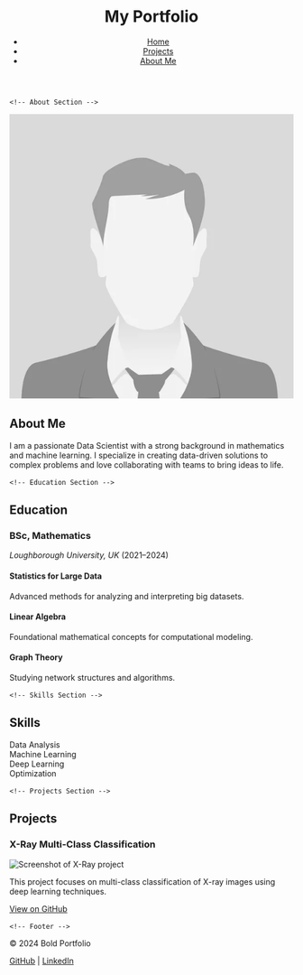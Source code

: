 <html lang="en">
<head>
    <meta charset="UTF-8">
    <meta name="viewport" content="width=device-width, initial-scale=1.0">
    <meta name="description" content="Personal portfolio showcasing my projects and skills.">
    <link rel="stylesheet" href="assets/styles.css">
    <script src="https://kit.fontawesome.com/a076d05399.js" crossorigin="anonymous"></script>
    <title>Bold Portfolio</title>
</head>
<body>
    <!-- Header Section -->
    <header>
        <h1><i class="fas fa-user-circle"></i> My Portfolio</h1>
        <nav>
            <ul class="inline-list">
                <li><a href="index.html"><i class="fas fa-home"></i> Home</a></li>
                <li><a href="projects.html"><i class="fas fa-project-diagram"></i> Projects</a></li>
                <li><a href="about.html"><i class="fas fa-info-circle"></i> About Me</a></li>
            </ul>
        </nav>
    </header>

    <!-- About Section -->
<section class="about">
        <div class="about-content">
            <img src="assets/headshot.jpg" alt="Headshot" class="headshot">
            <div>
                <h2>About Me</h2>
                <p>
                    I am a passionate Data Scientist with a strong background in mathematics and machine learning. I specialize in creating data-driven solutions to complex problems and love collaborating with teams to bring ideas to life. 
                </p>
            </div>
        </div>
    </section>

    <!-- Education Section -->
<section>
        <h2><i class="fas fa-graduation-cap"></i> Education</h2>
        <h3>BSc, Mathematics</h3>
        <p><em>Loughborough University, UK</em> (<span>2021–2024</span>)</p>
        <div class="card-list">
            <div class="card">
                <h4>Statistics for Large Data</h4>
                <p>Advanced methods for analyzing and interpreting big datasets.</p>
            </div>
            <div class="card">
                <h4>Linear Algebra</h4>
                <p>Foundational mathematical concepts for computational modeling.</p>
            </div>
            <div class="card">
                <h4>Graph Theory</h4>
                <p>Studying network structures and algorithms.</p>
            </div>
        </div>
    </section>

    <!-- Skills Section -->
<section>
        <h2><i class="fas fa-tools"></i> Skills</h2>
        <div class="progress-list">
            <div class="progress-item">
                <span><i class="fas fa-chart-line"></i> Data Analysis</span>
                <div class="progress-bar" style="--progress: 90%;"></div>
            </div>
            <div class="progress-item">
                <span><i class="fas fa-robot"></i> Machine Learning</span>
                <div class="progress-bar" style="--progress: 85%;"></div>
            </div>
            <div class="progress-item">
                <span><i class="fas fa-brain"></i> Deep Learning</span>
                <div class="progress-bar" style="--progress: 80%;"></div>
            </div>
            <div class="progress-item">
                <span><i class="fas fa-cogs"></i> Optimization</span>
                <div class="progress-bar" style="--progress: 75%;"></div>
            </div>
        </div>
    </section>

    <!-- Projects Section -->
 <section>
        <h2><i class="fas fa-tasks"></i> Projects</h2>
        <article>
            <h3><i class="fas fa-x-ray"></i> X-Ray Multi-Class Classification</h3>
            <img src="assets/40.png" alt="Screenshot of X-Ray project">
            <p>This project focuses on multi-class classification of X-ray images using deep learning techniques.</p>
            <a href="https://github.com/your-github-repo" target="_blank">View on GitHub <i class="fas fa-external-link-alt"></i></a>
        </article>
    </section>

    <!-- Footer -->
  <footer>
        <p>© 2024 Bold Portfolio</p>
        <p><a href="https://github.com/username"><i class="fab fa-github"></i> GitHub</a> | <a href="https://linkedin.com/in/username"><i class="fab fa-linkedin"></i> LinkedIn</a></p>
    </footer>
</body>
</html>
